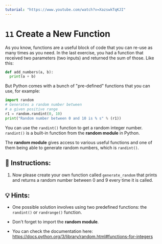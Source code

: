 ```yaml
---
tutorial: "https://www.youtube.com/watch?v=XazswkTqKJI"
---
```


# `11` Create a New Function

As you know, functions are a useful block of code that you can re-use as many times as you need. In the last exercise, you had a function that received two parameters (two inputs) and returned the sum of those. Like this:

```py
def add_numbers(a, b):
  print(a + b)
```

But Python comes with a bunch of "pre-defined" functions that you can use, for example:

```py
import random
# Generates a random number between
# a given positive range
r1 = random.randint(0, 10)
print("Random number between 0 and 10 is % s" % (r1))
```

You can use the `randint()` function to get a random integer number. `randint()` is a built-in function from the **random module** in Python.

The **random module** gives access to various useful functions and one of them being able to generate random numbers, which is `randint()`.

## 📝 Instructions:

1. Now please create your own function called `generate_random` that prints and returns a random number between 0 and 9 every time it is called.

## 💡 Hints:

+ One possible solution involves using two predefined functions: the `randint()` or `randrange()` function.

+ Don't forget to import the **random module**.

+ You can check the documentation here: https://docs.python.org/3/library/random.html#functions-for-integers
